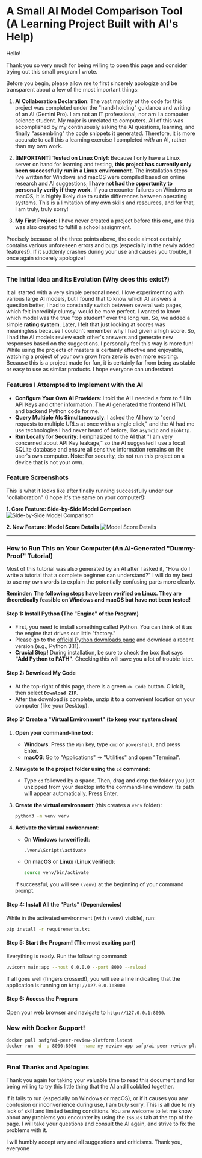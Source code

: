 # A Small AI Model Comparison Tool (A Learning Project Built with AI's Help)

Hello!

Thank you so very much for being willing to open this page and consider trying out this small program I wrote.

Before you begin, please allow me to first sincerely apologize and be transparent about a few of the most important things:

1.  **AI Collaboration Declaration**: The vast majority of the code for this project was completed under the "hand-holding" guidance and writing of an AI (Gemini Pro). I am not an IT professional, nor am I a computer science student. My major is unrelated to computers. All of this was accomplished by my continuously asking the AI questions, learning, and finally "assembling" the code snippets it generated. Therefore, it is more accurate to call this a learning exercise I completed *with* an AI, rather than my own work.

2.  **[IMPORTANT] Tested on Linux Only!**: Because I only have a Linux server on hand for learning and testing, **this project has currently only been successfully run in a Linux environment.** The installation steps I've written for Windows and macOS were compiled based on online research and AI suggestions; **I have not had the opportunity to personally verify if they work.** If you encounter failures on Windows or macOS, it is highly likely due to subtle differences between operating systems. This is a limitation of my own skills and resources, and for that, I am truly, truly sorry!
3.  **My First Project**: I have never created a project before this one, and this was also created to fulfill a school assignment.

Precisely because of the three points above, the code almost certainly contains various unforeseen errors and bugs (especially in the newly added features!). If it suddenly crashes during your use and causes you trouble, I once again sincerely apologize!

---

### The Initial Idea and Its Evolution (Why does this exist?)

It all started with a very simple personal need. I love experimenting with various large AI models, but I found that to know which AI answers a question better, I had to constantly switch between several web pages, which felt incredibly clumsy.
would be more perfect.
I wanted to know which model was the true "top student" over the long run. So, we added a simple **rating system**. Later, I felt that just looking at scores was meaningless because I couldn't remember why I had given a high score. So, I had the AI models review each other's answers and generate new responses based on the suggestions. I personally feel this way
is more fun! While using the projects of masters is certainly effective and enjoyable, watching a project of your own grow from zero is even more exciting. Because this is a project made for fun, it is certainly far from being as stable or easy to use as similar products. I hope everyone can understand.

### Features I Attempted to Implement with the AI

*   **Configure Your Own AI Providers**: I told the AI I needed a form to fill in API Keys and other information. The AI generated the frontend HTML and backend Python code for me.
*   **Query Multiple AIs Simultaneously**: I asked the AI how to "send requests to multiple URLs at once with a single click," and the AI had me use technologies I had never heard of before, like `asyncio` and `aiohttp`.
*   **Run Locally for Security**: I emphasized to the AI that "I am very concerned about API Key leakage," so the AI suggested I use a local SQLite database and ensure all sensitive information remains on the user's own computer. Note: For security, do not run this project on a device that is not your own.

### Feature Screenshots

This is what it looks like after finally running successfully under our "collaboration" (I hope it's the same on your computer!):

**1. Core Feature: Side-by-Side Model Comparison**
![Side-by-Side Model Comparison](https://image.edupulse.me/i/2025/10/25/10lqs10.png)

**2. New Feature: Model Score Details**
![Model Score Details](https://image.edupulse.me/i/2025/10/25/kgi6pg.png)


---

### How to Run This on Your Computer (An AI-Generated "Dummy-Proof" Tutorial)

Most of this tutorial was also generated by an AI after I asked it, "How do I write a tutorial that a complete beginner can understand?" I will do my best to use my own words to explain the potentially confusing parts more clearly.

**Reminder: The following steps have been verified on Linux. They are theoretically feasible on Windows and macOS but have not been tested!**

#### Step 1: Install Python (The "Engine" of the Program)

*   First, you need to install something called Python. You can think of it as the engine that drives our little "factory."
*   Please go to the [official Python downloads page](https://www.python.org/downloads/) and download a recent version (e.g., Python 3.11).
*   **Crucial Step!** During installation, be sure to check the box that says **"Add Python to PATH"**. Checking this will save you a lot of trouble later.

#### Step 2: Download My Code

*   At the top-right of this page, there is a green `<> Code` button. Click it, then select **`Download ZIP`**.
*   After the download is complete, unzip it to a convenient location on your computer (like your Desktop).

#### Step 3: Create a "Virtual Environment" (to keep your system clean)

1.  **Open your command-line tool**:
    *   **Windows**: Press the `Win` key, type `cmd` or `powershell`, and press Enter.
    *   **macOS**: Go to "Applications" -> "Utilities" and open "Terminal".

2.  **Navigate to the project folder using the `cd` command**:
    *   Type `cd` followed by a space. Then, drag and drop the folder you just unzipped from your desktop into the command-line window. Its path will appear automatically. Press Enter.

3.  **Create the virtual environment** (this creates a `venv` folder):
    ```bash
    python3 -m venv venv
    ```

4.  **Activate the virtual environment**:
    *   On **Windows** (**unverified**):
        ```powershell
        .\venv\Scripts\activate
        ```
    *   On **macOS** or **Linux** (**Linux verified**):
        ```bash
        source venv/bin/activate
        ```
    If successful, you will see `(venv)` at the beginning of your command prompt.

#### Step 4: Install All the "Parts" (Dependencies)

While in the activated environment (with `(venv)` visible), run:
```bash
pip install -r requirements.txt
```

#### Step 5: Start the Program! (The most exciting part)

Everything is ready. Run the following command:
```bash
uvicorn main:app --host 0.0.0.0 --port 8000 --reload
```
If all goes well (fingers crossed!), you will see a line indicating that the application is running on `http://127.0.0.1:8000`.

#### Step 6: Access the Program

Open your web browser and navigate to `http://127.0.0.1:8000`.



### Now with Docker Support!
```bash
docker pull safg/ai-peer-review-platform:latest
docker run -d -p 8000:8000 --name my-review-app safg/ai-peer-review-platform:latest
```
---

### Final Thanks and Apologies

Thank you again for taking your valuable time to read this document and for being willing to try this little thing that the AI and I cobbled together.

If it fails to run (especially on Windows or macOS), or if it causes you any confusion or inconvenience during use, I am truly sorry. This is all due to my lack of skill and limited testing conditions. You are welcome to let me know about any problems you encounter by using the `Issues` tab at the top of the page. I will take your questions and consult the AI again, and strive to fix the problems with it.

I will humbly accept any and all suggestions and criticisms. Thank you, everyone
